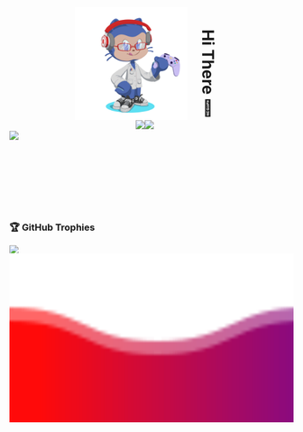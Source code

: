 <div style="display:flex;justify-content: center;">
  <img align="center" src="./.github/assets/octocat-1666392353916.png" style="width:200px;"/>
  <h1 align="left" style="writing-mode:vertical-rl;background-image:linear-gradient:(to right, #3bd9d9, #b527cf)">Hi There 👋</h1>
</div>

<div style="display:flex; justify-content: center;margin-right:25px;">
  <a href = "mailto:audreycosta@nano.ufrj.br" target="_blank">
    <img src="https://img.shields.io/badge/-Gmail-%23333?style=for-the-badge&logo=gmail&logoColor=red&color=white" target="_blank">
  </a>
  <a href="https://www.linkedin.com/in/audrey-wallace-da-costa-barros-160674184/" target="_blank">
    <img src="https://img.shields.io/badge/-LinkedIn-%230077B5?style=for-the-badge&logo=linkedin&logoColor=white" target="_blank">
  </a>
</div>


<!--Github Trophies-->

<div style="display:flex; flex-direction:column; justify-content: center;">
  <a href="https://github.com/anuraghazra/github-readme-stats">
    <img  style="width:1800px" src="https://github-readme-stats.vercel.app/api/top-langs/?username=Audrey-Costa&layout=compact&theme=gotham&hide_border=true" />
  </a>

###
###
###
### 🏆 GitHub Trophies

  <a href="https://github.com/ryo-ma/github-profile-trophy">
    <img src="https://github-profile-trophy.vercel.app/?username=Audrey-Costa&theme=radical&column=4&margin-w=15&title=Followers,Repositories,Stars,Commits"/>
  </a>  
</div>

<!--Snake-->

<div align="center">
  
  ![Snake animation](https://github.com/Audrey-Costa/Audrey-Costa/blob/output/github-contribution-grid-snake.svg)

</div>

<!--Attribute Stats-->

<div align="center">  
  <a href="https://app.dooboo.io/Audrey-Costa"><img src="https://server.dooboo.io/github-stats/Audrey-Costa" width="600" /></a>
</div>

<!--Sequence Strike-->

 <div align="center" display="flex"> 
  <img src="https://github-readme-stats.vercel.app/api?username=Audrey-Costa&show_icons=true&theme=gotham" alt="Audrey-Costa" />

  [![GitHub Streak](https://streak-stats.demolab.com?user=Audrey-Costa&theme=git-dark&border_radius=10&locale=pt-br&background=080101)](https://git.io/streak-stats)
</div>

<!--Git Info-->

<div align="center">
    <img height="300px" src="https://metrics.lecoq.io/Audrey-Costa?template=classic"/>
</div>

<img src="./.github/assets/Bottom.svg" style="height:300px;margin-top:-150px;"/>


<!--
**Audrey-Costa/Audrey-Costa** is a ✨ _special_ ✨ repository because its `README.md` (this file) appears on your GitHub profile.

Here are some ideas to get you started:

- 🔭 I’m currently working on ...
- 🌱 I’m currently learning ...
- 👯 I’m looking to collaborate on ...
- 🤔 I’m looking for help with ...
- 💬 Ask me about ...
- 📫 How to reach me: ...
- 😄 Pronouns: ...
- ⚡ Fun fact: ...
-->
